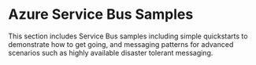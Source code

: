 # Azure Service Bus Samples

This section includes Service Bus samples including simple quickstarts to demonstrate how to get going, and messaging patterns for advanced scenarios such as highly available disaster tolerant messaging.

